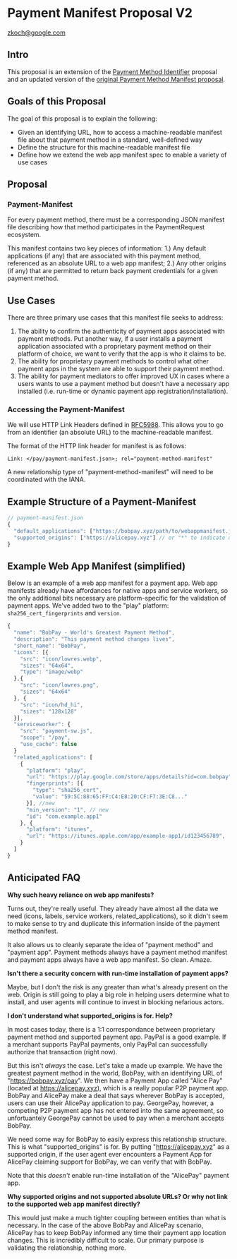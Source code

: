 # Payment Manifest Proposal V2
zkoch@google.com

## Intro

This proposal is an extension of the [Payment Method Identifier](https://github.com/zkoch/zkoch.github.io/blob/master/pmi.md) proposal and an updated version of the [original Payment Method Manifest proposal](https://github.com/zkoch/zkoch.github.io/blob/master/payment-manifest.md).

## Goals of this Proposal

The goal of this proposal is to explain the following:

* Given an identifying URL, how to access a machine-readable manifest file about that payment method in a standard, well-defined way
* Define the structure for this machine-readable manifest file
* Define how we extend the web app manifest spec to enable a variety of use cases

## Proposal

### Payment-Manifest

For every payment method, there must be a corresponding JSON manifest file describing how that method participates in the PaymentRequest ecosystem.

This manifest contains two key pieces of information: 1.) Any default applications (if any) that are associated with this payment method, referenced as an absolute URL to a web app manifest; 2.) Any other origins (if any) that are permitted to return back payment credentials for a given payment method.

## Use Cases

There are three primary use cases that this manifest file seeks to address:

1. The ability to confirm the authenticity of payment apps associated with payment methods. Put another way, if a user installs a payment application associated with a proprietary payment method on their platform of choice, we want to verify that the app is who it claims to be.
2. The ability for proprietary payment methods to control what other payment apps in the system are able to support their payment method.
3. The ability for payment mediators to offer improved UX in cases where a users wants to use a payment method but doesn't have a necessary app installed (i.e. run-time or dynamic payment app registration/installation).

### Accessing the Payment-Manifest

We will use HTTP Link Headers defined in [RFC5988](http://www.rfc-editor.org/rfc/rfc5988.txt). This allows you to go from an identifier (an absolute URL) to the machine-readable manifest.

The format of the HTTP link header for manifest is as follows:

`Link: </pay/payment-manifest.json>; rel="payment-method-manifest"`

A new relationship type of "payment-method-manifest" will need to be coordinated with the IANA.

## Example Structure of a Payment-Manifest

```js
// payment-manifest.json
{
  "default_applications": ["https://bobpay.xyz/path/to/webappmanifest.json"],
  "supported_origins": ["https://alicepay.xyz"] // or "*" to indicate open
}
```

## Example Web App Manifest (simplified)

Below is an example of a web app manifest for a payment app. Web app manifests already have affordances for native apps and service workers, so the only additional bits necessary are platform-specific for the validation of payment apps. We've added two to the "play" platform: `sha256_cert_fingerprints` and `version`.

```js
{
  "name": "BobPay - World's Greatest Payment Method",
  "description": "This payment method changes lives",
  "short_name": "BobPay",
  "icons": [{
    "src": "icon/lowres.webp",
    "sizes": "64x64",
    "type": "image/webp"
  },{
    "src": "icon/lowres.png",
    "sizes": "64x64"
  }, {
    "src": "icon/hd_hi",
    "sizes": "128x128"
  }],
  "serviceworker": {
    "src": "payment-sw.js",
    "scope": "/pay",
    "use_cache": false
  }
  "related_applications": [
    {
      "platform": "play",
      "url": "https://play.google.com/store/apps/details?id=com.bobpay",
      "fingerprints": [{
        "type": "sha256_cert",
        "value": "59:5C:88:65:FF:C4:E8:20:CF:F7:3E:C8..."
      }], //new
      "min_version": "1", // new
      "id": "com.example.app1"
    }, {
      "platform": "itunes",
      "url": "https://itunes.apple.com/app/example-app1/id123456789",
    }
  ]
}
```

## Anticipated FAQ

**Why such heavy reliance on web app manifests?**

Turns out, they're really useful. They already have almost all the data we need (icons, labels, service workers, related_applications), so it didn't seem to make sense to try and duplicate this information inside of the payment method manifest.

It also allows us to cleanly separate the idea of "payment method" and "payment app". Payment methods always have a payment method manifest and payment apps always have a web app manifest. So clean. Amaze.

**Isn't there a security concern with run-time installation of payment apps?**

Maybe, but I don't the risk is any greater than what's already present on the web. Origin is still going to play a big role in helping users determine what to install, and user agents will continue to invest in blocking nefarious actors.

**I don't understand what supported_origins is for. Help?**

In most cases today, there is a 1:1 correspondance between proprietary payment method and supported payment app. PayPal is a good example. If a merchant supports PayPal payments, only PayPal can successfully authorize that transaction (right now). 

But this isn't *always* the case. Let's take a made up example. We have the greatest payment method in the world, BobPay, with an identifying URL of "https://bobpay.xyz/pay". We then have a Payment App called "Alice Pay" (located at https://alicepay.xyz), which is a really popular P2P payment app. BobPay and AlicePay make a deal that says wherever BobPay is accepted, users can use their AlicePay application to pay. GeorgePay, however, a competing P2P payment app has not entered into the same agreement, so unfortuantely GeorgePay cannot be used to pay when a merchant accepts BobPay.

We need some way for BobPay to easily express this relationship structure. This is what "supported_origins" is for. By putting "https://alicepay.xyz" as a supported origin, if the user agent ever encounters a Payment App for AlicePay claiming support for BobPay, we can verify that with BobPay.

Note that this *doesn't* enable run-time installation of the "AlicePay" payment app.

**Why supported origins and not supported absolute URLs? Or why not link to the supported web app manifest directly?**

This would just make a much tighter coupling between entities than what is necessary. In the case of the above BobPay and AlicePay scenario, AlicePay has to keep BobPay informed any time their payment app location changes. This is incredibly difficult to scale. Our primary purpose is validating the relationship, nothing more. 
